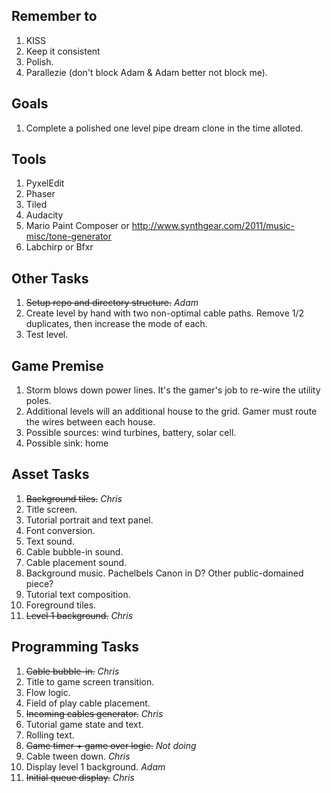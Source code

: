 Remember to
-----------

1. KISS
2. Keep it consistent
3. Polish.
4. Parallezie (don't block Adam & Adam better not block me).

Goals
-----

1. Complete a polished one level pipe dream clone in the time alloted.

Tools
-----

1. PyxelEdit
2. Phaser
3. Tiled
4. Audacity
5. Mario Paint Composer or http://www.synthgear.com/2011/music-misc/tone-generator
6. Labchirp or Bfxr

Other Tasks
------------

1. ~~Setup repo and directory structure.~~ _Adam_
2. Create level by hand with two non-optimal cable paths. Remove 1/2 duplicates, then increase the mode of each.
3. Test level.

Game Premise
------------

1. Storm blows down power lines.  It's the gamer's job to re-wire the utility poles.  
2. Additional levels will an additional house to the grid.  Gamer must route the wires between each house.
3. Possible sources: wind turbines, battery, solar cell.
4. Possible sink: home

Asset Tasks
-----------

1. ~~Background tiles.~~ _Chris_
2. Title screen.
3. Tutorial portrait and text panel.
4. Font conversion.
5. Text sound.
6. Cable bubble-in sound.
7. Cable placement sound.
8. Background music. Pachelbels Canon in D? Other public-domained piece?
9. Tutorial text composition.
10. Foreground tiles.
11. ~~Level 1 background.~~ _Chris_


Programming Tasks
-----------------

1. ~~Cable bubble-in.~~ _Chris_
2. Title to game screen transition.
3. Flow logic.
4. Field of play cable placement.
5. ~~Incoming cables generator.~~ _Chris_
6. Tutorial game state and text.
7. Rolling text.
8. ~~Game timer + game over logic.~~ _Not doing_
9. Cable tween down. _Chris_
10. Display level 1 background. _Adam_
11. ~~Initial queue display.~~ _Chris_

